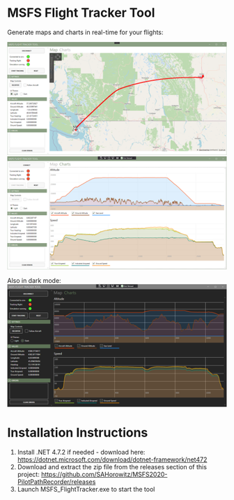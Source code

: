 # MSFS Flight Tracker Tool
Generate maps and charts in real-time for your flights:

![Map Light](Assets/Screenshots/map_light.png)
![Chart Light](Assets/Screenshots/chart_light.png)

Also in dark mode:
![Chart Dark](Assets/Screenshots/chart_dark.png)

# Installation Instructions
1. Install .NET 4.7.2 if needed - download here: https://dotnet.microsoft.com/download/dotnet-framework/net472
2. Download and extract the zip file from the releases section of this project: https://github.com/SAHorowitz/MSFS2020-PilotPathRecorder/releases
3. Launch MSFS_FlightTracker.exe to start the tool
